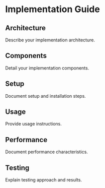 # Implementation Guide

## Architecture

Describe your implementation architecture.

## Components

Detail your implementation components.

## Setup

Document setup and installation steps.

## Usage

Provide usage instructions.

## Performance

Document performance characteristics.

## Testing

Explain testing approach and results.
